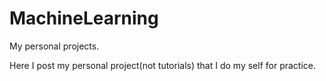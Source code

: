 # MachineLearning
My personal projects.

Here I post my personal project(not tutorials) that I do my self for practice.
